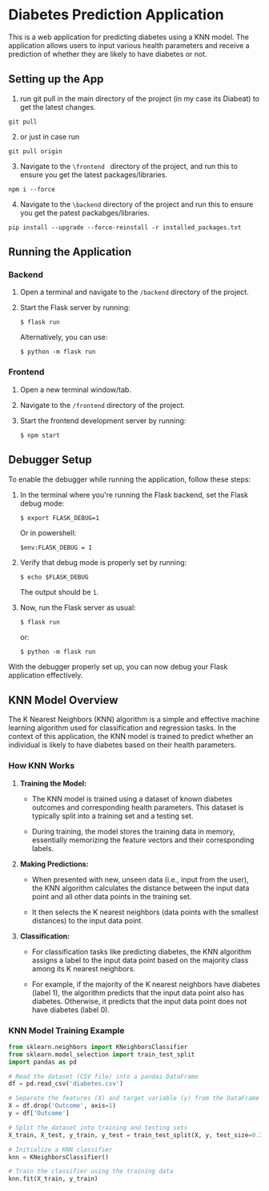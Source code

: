 # Diabetes Prediction Application

This is a web application for predicting diabetes using a KNN model. The application allows users to input various health parameters and receive a prediction of whether they are likely to have diabetes or not.

## Setting up the App

1. run git pull in the main directory of the project (in my case its Diabeat) to get the latest changes.
 ```
 git pull
```
2. or just in case run 
```
git pull origin
```

3. Navigate to the `\frontend ` directory of the project, and run this to ensure you get the latest packages/libraries.
```
npm i --force
```
 
4. Navigate to the `\backend` directory of the project and run this to ensure you get the patest packabges/libraries.
```
pip install --upgrade --force-reinstall -r installed_packages.txt

```

## Running the Application

### Backend

1. Open a terminal and navigate to the `/backend` directory of the project.

2. Start the Flask server by running:
    ```
    $ flask run
    ```
   Alternatively, you can use:
    ```
    $ python -m flask run
    ```

### Frontend

1. Open a new terminal window/tab.

2. Navigate to the `/frontend` directory of the project.

3. Start the frontend development server by running:
    ```
    $ npm start
    ```

## Debugger Setup

To enable the debugger while running the application, follow these steps:

1. In the terminal where you're running the Flask backend, set the Flask debug mode:
    ```
    $ export FLASK_DEBUG=1
    ```
    Or in powershell:
    ```
    $env:FLASK_DEBUG = 1
    ```

2. Verify that debug mode is properly set by running:
    ```
    $ echo $FLASK_DEBUG
    ```
   The output should be `1`.

3. Now, run the Flask server as usual:
    ```
    $ flask run
    ```
   or:
    ```
    $ python -m flask run
    ```

With the debugger properly set up, you can now debug your Flask application effectively.

## KNN Model Overview

The K Nearest Neighbors (KNN) algorithm is a simple and effective machine learning algorithm used for classification and regression tasks. In the context of this application, the KNN model is trained to predict whether an individual is likely to have diabetes based on their health parameters.

### How KNN Works

1. **Training the Model:**
   
   - The KNN model is trained using a dataset of known diabetes outcomes and corresponding health parameters. This dataset is typically split into a training set and a testing set.
   
   - During training, the model stores the training data in memory, essentially memorizing the feature vectors and their corresponding labels.

2. **Making Predictions:**
   
   - When presented with new, unseen data (i.e., input from the user), the KNN algorithm calculates the distance between the input data point and all other data points in the training set.
   
   - It then selects the K nearest neighbors (data points with the smallest distances) to the input data point.

3. **Classification:**
   
   - For classification tasks like predicting diabetes, the KNN algorithm assigns a label to the input data point based on the majority class among its K nearest neighbors.
   
   - For example, if the majority of the K nearest neighbors have diabetes (label 1), the algorithm predicts that the input data point also has diabetes. Otherwise, it predicts that the input data point does not have diabetes (label 0).

### KNN Model Training Example

```python
from sklearn.neighbors import KNeighborsClassifier
from sklearn.model_selection import train_test_split
import pandas as pd

# Read the dataset (CSV file) into a pandas DataFrame
df = pd.read_csv('diabetes.csv')

# Separate the features (X) and target variable (y) from the DataFrame
X = df.drop('Outcome', axis=1)
y = df['Outcome']

# Split the dataset into training and testing sets
X_train, X_test, y_train, y_test = train_test_split(X, y, test_size=0.2)

# Initialize a KNN classifier
knn = KNeighborsClassifier()

# Train the classifier using the training data
knn.fit(X_train, y_train)